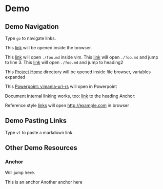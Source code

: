 # Demo

## Demo Navigation
Type `go` to navigate links.

This [link](https://sysid.github.io/rewriting-a-vim-plugin-in-rust-vimania-uri-rs/) will be opened inside the browser.

This [link](./foo.md) will open `./foo.md` inside vim.
This [link](./foo.md:3) will open `./foo.md` and jump to line 3.
This [link](./foo.md#Anchor) will open `./foo.md` and jump to heading2

This [Project Home]($HOME/dev/s/public/vimania-uri-rs) directory will be opened inside file browser, variables expanded

This [Powerpoint: vimania-uri-rs]($HOME/dev/s/public/vimania-uri-rs/doc/vimania-uri.pptx)  will open in Powerpoint

Document internal linking works, too:
[link](#Anchor) to the heading Anchor:

Reference style [links][ref-style-link] will open http://example.com in browser

## Demo Pasting Links
Type `vl` to paste a markdown link.


## Other Demo Resources
### Anchor
Will jump here.

[ref-style-link]: http://example.com

<a name="AnchorExample">This is an anchor</a>
<a id="AnotherAnchor">Another anchor here</a>
